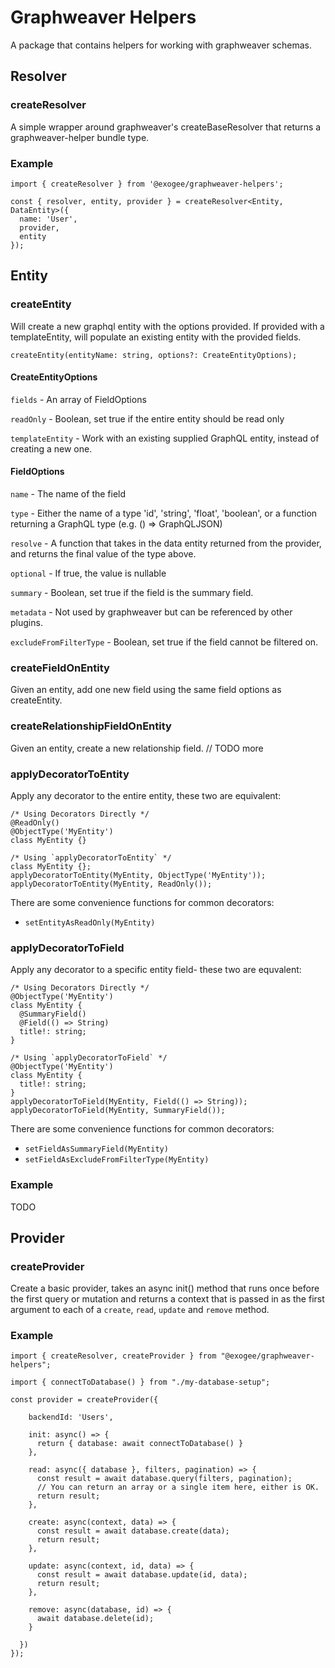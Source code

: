 # Graphweaver Helpers

A package that contains helpers for working with graphweaver schemas.

## Resolver

### createResolver

A simple wrapper around graphweaver's createBaseResolver that returns a
graphweaver-helper bundle type.

### Example

```
import { createResolver } from '@exogee/graphweaver-helpers';

const { resolver, entity, provider } = createResolver<Entity, DataEntity>({
  name: 'User',
  provider,
  entity
});

```

## Entity

### createEntity

Will create a new graphql entity with the options provided.
If provided with a templateEntity, will populate an existing entity with the provided fields.

`createEntity(entityName: string, options?: CreateEntityOptions);`

#### CreateEntityOptions

`fields` - An array of FieldOptions

`readOnly` - Boolean, set true if the entire entity should be read only

`templateEntity` - Work with an existing supplied GraphQL entity, instead of creating a new one.

#### FieldOptions

`name` - The name of the field

`type` - Either the name of a type 'id', 'string', 'float', 'boolean', or a function returning a GraphQL type (e.g. () => GraphQLJSON)

`resolve` - A function that takes in the data entity returned from the provider, and returns the final value of the type above.

`optional` - If true, the value is nullable

`summary` - Boolean, set true if the field is the summary field.

`metadata` - Not used by graphweaver but can be referenced by other plugins.

`excludeFromFilterType` - Boolean, set true if the field cannot be filtered on.

### createFieldOnEntity

Given an entity, add one new field using the same field options as createEntity.

### createRelationshipFieldOnEntity

Given an entity, create a new relationship field. // TODO more

### applyDecoratorToEntity

Apply any decorator to the entire entity, these two are equivalent:

```
/* Using Decorators Directly */
@ReadOnly()
@ObjectType('MyEntity')
class MyEntity {}

/* Using `applyDecoratorToEntity` */
class MyEntity {};
applyDecoratorToEntity(MyEntity, ObjectType('MyEntity'));
applyDecoratorToEntity(MyEntity, ReadOnly());
```

There are some convenience functions for common decorators:

- `setEntityAsReadOnly(MyEntity)`

### applyDecoratorToField

Apply any decorator to a specific entity field- these two are equvalent:

```
/* Using Decorators Directly */
@ObjectType('MyEntity')
class MyEntity {
  @SummaryField()
  @Field(() => String)
  title!: string;
}

/* Using `applyDecoratorToField` */
@ObjectType('MyEntity')
class MyEntity {
  title!: string;
}
applyDecoratorToField(MyEntity, Field(() => String));
applyDecoratorToField(MyEntity, SummaryField());
```

There are some convenience functions for common decorators:

- `setFieldAsSummaryField(MyEntity)`
- `setFieldAsExcludeFromFilterType(MyEntity)`

### Example

TODO

## Provider

### createProvider

Create a basic provider, takes an async init() method that runs once before the first query or mutation and returns a context that is passed in as the first argument to each of a `create`, `read`, `update` and `remove` method.

### Example

```
import { createResolver, createProvider } from "@exogee/graphweaver-helpers";

import { connectToDatabase() } from "./my-database-setup";

const provider = createProvider({

    backendId: 'Users',

    init: async() => {
      return { database: await connectToDatabase() }
    },

    read: async({ database }, filters, pagination) => {
      const result = await database.query(filters, pagination);
      // You can return an array or a single item here, either is OK.
      return result;
    },

    create: async(context, data) => {
      const result = await database.create(data);
      return result;
    },

    update: async(context, id, data) => {
      const result = await database.update(id, data);
      return result;
    },

    remove: async(database, id) => {
      await database.delete(id);
    }

  })
});
```
